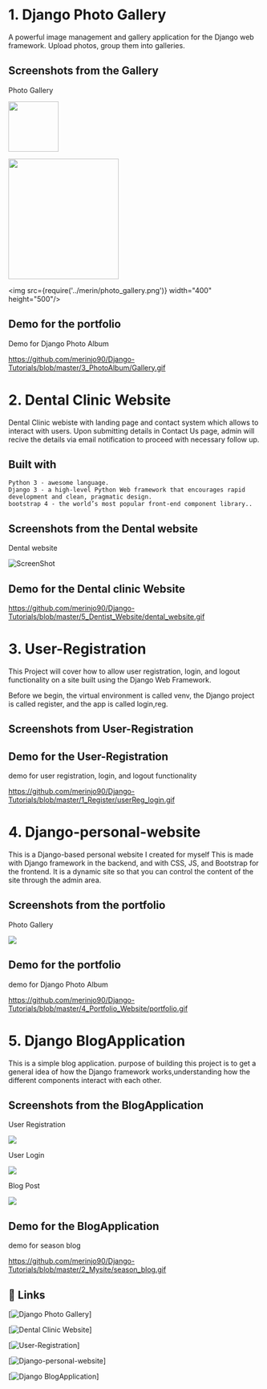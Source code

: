 
# 1. Django Photo Gallery

A powerful image management and gallery application for the Django web framework.
Upload photos, group them into galleries.

## Screenshots from the Gallery

Photo Gallery

<img src="/home/merin/photo_gallery.png" width=100>

<p>
    <img src="/home/merin/photo_gallery.png" width="220" height="240" />
</p>

 <img src={require('../merin/photo_gallery.png')} width="400" height="500"/>

## Demo for the portfolio

Demo for  Django Photo Album

https://github.com/merinjo90/Django-Tutorials/blob/master/3_PhotoAlbum/Gallery.gif

# 2. Dental Clinic Website

Dental Clinic webiste with landing page and contact system which allows to interact with users. Upon submitting details in Contact Us page, admin will recive the details via email notification to proceed with necessary follow up.

## Built with

    Python 3 - awesome language.
    Django 3 - a high-level Python Web framework that encourages rapid development and clean, pragmatic design.
    bootstrap 4 - the world’s most popular front-end component library..

## Screenshots from the Dental website

Dental website

![ScreenShot](/screenshots/dental.png)

## Demo for the Dental clinic Website

https://github.com/merinjo90/Django-Tutorials/blob/master/5_Dentist_Website/dental_website.gif


# 3. User-Registration

This Project will cover how to allow user registration, login, and logout functionality on a site built using the Django Web Framework. 

Before we begin, the virtual environment is called venv, the Django project is called register, and the app is called login,reg.

## Screenshots from User-Registration

[](home/merin/Downloads/to/readm1.png "user login")

## Demo for the User-Registration 

demo for  user registration, login, and logout functionality

https://github.com/merinjo90/Django-Tutorials/blob/master/1_Register/userReg_login.gif


# 4. Django-personal-website

This is a Django-based personal website I created for myself
This is made with Django framework in the backend, and with CSS, JS, and Bootstrap for the frontend. It is a dynamic site so that you can control the content of the site through the admin area.

## Screenshots from the portfolio

Photo Gallery

![](home/merin/Downloads/readmeimage/portfolio.png)

## Demo for the portfolio

demo for  Django Photo Album

https://github.com/merinjo90/Django-Tutorials/blob/master/4_Portfolio_Website/portfolio.gif


# 5. Django BlogApplication

This is a simple blog application. purpose of building this project is to get
 a general idea of how the Django framework works,understanding how the
  different components interact with each other.

## Screenshots from the BlogApplication

User Registration

![](/home/merin/Downloads/readmeimage/blog1.png)

User Login 

![](/home/merin/Downloads/readmeimage/blog2.png)


Blog Post

![](/home/merin/Downloads/readmeimage/blog3.png)


## Demo for the BlogApplication

demo for  season blog

https://github.com/merinjo90/Django-Tutorials/blob/master/2_Mysite/season_blog.gif

## 🔗 Links

[![Django Photo Gallery](https://github.com/merinjo90/Django-Tutorials/tree/master/3_PhotoAlbum/photoshare)]

[![Dental Clinic Website](https://github.com/merinjo90/Django-Tutorials/tree/master/5_Dentist_Website)]

[![User-Registration](https://github.com/merinjo90/Django-Tutorials/tree/master/1_Register)]

[![Django-personal-website](https://github.com/merinjo90/Django-Tutorials/tree/master/4_Portfolio_Website)]

[![Django BlogApplication](https://github.com/merinjo90/Django-Tutorials/tree/master/2_Mysite)]

